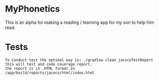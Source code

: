 # MyPhonetics
This is an alpha for making a reading / learning app for my son to help him read. 

# Tests #
    To Conduct test the optimal way is: ./gradlew clean jacocoTestReport
    this will test and code coverage report.
    the report is in .HTML format in /app/build/reports/jacoco/html/index.html
    
